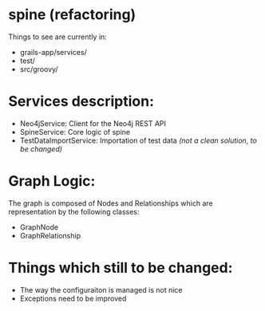 spine (refactoring)
================

Things to see are currently in: 

 - grails-app/services/
 - test/
 - src/groovy/

Services description: 
====

 - Neo4jService: Client for the Neo4j REST API
 - SpineService: Core logic of spine
 - TestDataImportService: Importation of test data *(not a clean solution, to be changed)*


Graph Logic: 
====
The graph is composed of Nodes and Relationships which are representation by the following classes: 

 - GraphNode
 - GraphRelationship

Things which still to be changed: 
====
 - The way the configuraiton is managed is not nice
 - Exceptions need to be improved



